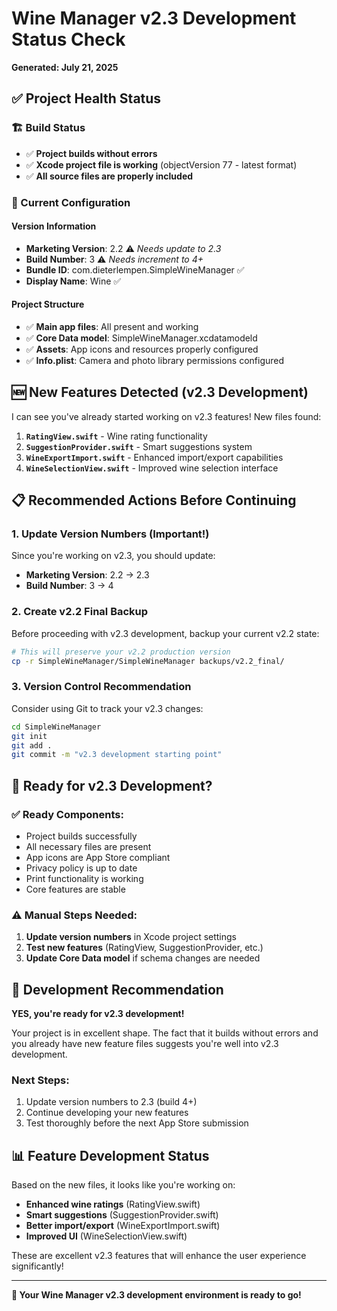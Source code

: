 # Wine Manager v2.3 Development Status Check
**Generated: July 21, 2025**

## ✅ Project Health Status

### 🏗️ Build Status
- ✅ **Project builds without errors**
- ✅ **Xcode project file is working** (objectVersion 77 - latest format)
- ✅ **All source files are properly included**

### 📱 Current Configuration

#### Version Information
- **Marketing Version**: 2.2 ⚠️ *Needs update to 2.3*
- **Build Number**: 3 ⚠️ *Needs increment to 4+*
- **Bundle ID**: com.dieterlempen.SimpleWineManager ✅
- **Display Name**: Wine ✅

#### Project Structure
- ✅ **Main app files**: All present and working
- ✅ **Core Data model**: SimpleWineManager.xcdatamodeld
- ✅ **Assets**: App icons and resources properly configured
- ✅ **Info.plist**: Camera and photo library permissions configured

## 🆕 New Features Detected (v2.3 Development)

I can see you've already started working on v2.3 features! New files found:

1. **`RatingView.swift`** - Wine rating functionality
2. **`SuggestionProvider.swift`** - Smart suggestions system
3. **`WineExportImport.swift`** - Enhanced import/export capabilities
4. **`WineSelectionView.swift`** - Improved wine selection interface

## 📋 Recommended Actions Before Continuing

### 1. Update Version Numbers (Important!)
Since you're working on v2.3, you should update:
- **Marketing Version**: 2.2 → 2.3
- **Build Number**: 3 → 4

### 2. Create v2.2 Final Backup
Before proceeding with v2.3 development, backup your current v2.2 state:
```bash
# This will preserve your v2.2 production version
cp -r SimpleWineManager/SimpleWineManager backups/v2.2_final/
```

### 3. Version Control Recommendation
Consider using Git to track your v2.3 changes:
```bash
cd SimpleWineManager
git init
git add .
git commit -m "v2.3 development starting point"
```

## 🎯 Ready for v2.3 Development?

### ✅ Ready Components:
- Project builds successfully
- All necessary files are present
- App icons are App Store compliant
- Privacy policy is up to date
- Print functionality is working
- Core features are stable

### ⚠️ Manual Steps Needed:
1. **Update version numbers** in Xcode project settings
2. **Test new features** (RatingView, SuggestionProvider, etc.)
3. **Update Core Data model** if schema changes are needed

## 🚀 Development Recommendation

**YES, you're ready for v2.3 development!** 

Your project is in excellent shape. The fact that it builds without errors and you already have new feature files suggests you're well into v2.3 development.

### Next Steps:
1. Update version numbers to 2.3 (build 4+)
2. Continue developing your new features
3. Test thoroughly before the next App Store submission

## 📊 Feature Development Status

Based on the new files, it looks like you're working on:
- **Enhanced wine ratings** (RatingView.swift)
- **Smart suggestions** (SuggestionProvider.swift) 
- **Better import/export** (WineExportImport.swift)
- **Improved UI** (WineSelectionView.swift)

These are excellent v2.3 features that will enhance the user experience significantly!

---

**🍷 Your Wine Manager v2.3 development environment is ready to go!**
